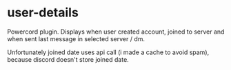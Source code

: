 # user-details
Powercord plugin. Displays when user created account, joined to server and when sent last message in selected server / dm.

Unfortunately joined date uses api call (i made a cache to avoid spam), because discord doesn't store joined date.
